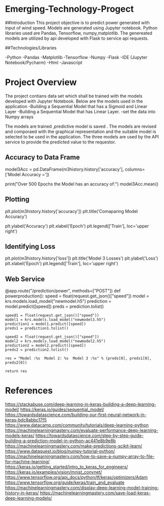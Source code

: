 # Emerging-Technology-Progect

##Introduction
This project objective is to predict power generated with input of wind speed. Models are generated using Jupyter notebook. Python libraries used are Pandas, Tensorflow, numpy,matplotlib. The genereated models are utilized by api developed with Flask to service api requests.


##Technologies/Libraries

-Python
-Pandas
-Matplotlib
-Tensorflow
-Numpy
-Flask
-IDE (Jupyter Notebook/Pycharm)
-Html
-Javascript

# Project Overview
The project contians data set which shall be trained with the models developed with Jupyter Notebook.
Below are the models used in the application
-Building a Sequential Model that has a Sigmoid and Linear Layer
-Building a Sequential Model that has Linear Layer.
-set the data into Numpy arrays

The models are trained ,predictive model is saved . The models are revised and comporaed with the graphical representation and the suitable model is selected to be used in the application. The three models are used  by the API service to provide the predicted value to the requestor.


## Accuracy to Data Frame
model3Acc = pd.DataFrame(m3history.history['accuracy'], columns=['Model Accuracy ='])
 
print("Over 500 Epochs the Model has an accuracy of:")
model3Acc.mean()

## Plotting 
plt.plot(m3history.history['accuracy'])
plt.title('Comaparing Model Accuracy')

plt.ylabel('Accuracy')
plt.xlabel('Epoch')
plt.legend(['Train'], loc='upper right')

## Identifying Loss
plt.plot(m3history.history['loss'])
plt.title('Model 3 Losses')
plt.ylabel('Loss')
plt.xlabel('Epoch')
plt.legend(['Train'], loc='upper right')

## Web Service

@app.route("/prediction/power", methods=["POST"])
def powerproduction():
    speed = float(request.get_json()["speed"])
    model = krs.models.load_model("newmodel.h5")
    prediction = model.predict([speed])
    preds = prediction.tolist() 

    speed1 = float(request.get_json()["speed"])
    model1 = krs.models.load_model("newmodel3.h5")
    prediction1 = model1.predict([speed])
    preds1 = prediction1.tolist() 
    
    speed2 = float(request.get_json()["speed"])
    model2 = krs.models.load_model("newmodel2.h5")
    prediction2 = model2.predict([speed])
    preds2 = prediction2.tolist() 
    
    res = "Model :%s  Model 2: %s  Model 3 :%s" % (preds[0], preds1[0], preds2[0])
    
    return res

# References
https://stackabuse.com/deep-learning-in-keras-building-a-deep-learning-model/
https://keras.io/guides/sequential_model/
https://towardsdatascience.com/building-our-first-neural-network-in-keras-bdc8abbc17f5
https://www.datacamp.com/community/tutorials/deep-learning-python
https://machinelearningmastery.com/evaluate-performance-deep-learning-models-keras/
https://towardsdatascience.com/step-by-step-guide-building-a-prediction-model-in-python-ac441e8b9e8b
https://machinelearningmastery.com/make-predictions-scikit-learn/
https://www.dataquest.io/blog/numpy-tutorial-python/
https://machinelearningmastery.com/how-to-save-a-numpy-array-to-file-for-machine-learning/
https://keras.io/getting_started/intro_to_keras_for_engineers/
https://keras.io/examples/vision/mnist_convnet/
https://www.tensorflow.org/api_docs/python/tf/keras/optimizers/Adam
https://www.tensorflow.org/guide/keras/train_and_evaluate
https://machinelearningmastery.com/display-deep-learning-model-training-history-in-keras/
https://machinelearningmastery.com/save-load-keras-deep-learning-models/ 



